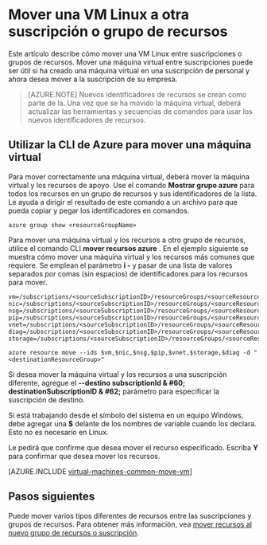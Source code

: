 <properties
    pageTitle="Mover una máquina virtual de Linux | Microsoft Azure"
    description="Mover una VM Linux a otro Azure suscripción o grupo de recursos en el modelo de implementación de administrador de recursos."
    services="virtual-machines-linux"
    documentationCenter=""
    authors="cynthn"
    manager="timlt"
    editor=""
    tags="azure-resource-manager"/>

<tags
    ms.service="virtual-machines-linux"
    ms.workload="infrastructure-services"
    ms.tgt_pltfrm="na"
    ms.devlang="na"
    ms.topic="article"
    ms.date="08/08/2016"
    ms.author="cynthn"/>

    


# <a name="move-a-linux-vm-to-another-subscription-or-resource-group"></a>Mover una VM Linux a otra suscripción o grupo de recursos

Este artículo describe cómo mover una VM Linux entre suscripciones o grupos de recursos. Mover una máquina virtual entre suscripciones puede ser útil si ha creado una máquina virtual en una suscripción de personal y ahora desea mover a la suscripción de su empresa.

> [AZURE.NOTE] Nuevos identificadores de recursos se crean como parte de la. Una vez que se ha movido la máquina virtual, deberá actualizar las herramientas y secuencias de comandos para usar los nuevos identificadores de recursos. 


## <a name="use-the-azure-cli-to-move-a-vm"></a>Utilizar la CLI de Azure para mover una máquina virtual 

Para mover correctamente una máquina virtual, deberá mover la máquina virtual y los recursos de apoyo. Use el comando **Mostrar grupo azure** para todos los recursos en un grupo de recursos y sus identificadores de la lista. Le ayuda a dirigir el resultado de este comando a un archivo para que pueda copiar y pegar los identificadores en comandos.

    azure group show <resourceGroupName>

Para mover una máquina virtual y los recursos a otro grupo de recursos, utilice el comando CLI **mover recursos azure** . En el ejemplo siguiente se muestra cómo mover una máquina virtual y los recursos más comunes que requiere. Se emplean el parámetro **i -** y pasar de una lista de valores separados por comas (sin espacios) de identificadores para los recursos para mover.

    
    vm=/subscriptions/<sourceSubscriptionID>/resourceGroups/<sourceResourceGroup>/providers/Microsoft.Compute/virtualMachines/<vmName>
    nic=/subscriptions/<sourceSubscriptionID>/resourceGroups/<sourceResourceGroup>/providers/Microsoft.Network/networkInterfaces/<nicName>
    nsg=/subscriptions/<sourceSubscriptionID>/resourceGroups/<sourceResourceGroup>/providers/Microsoft.Network/networkSecurityGroups/<nsgName>
    pip=/subscriptions/<sourceSubscriptionID>/resourceGroups/<sourceResourceGroup>/providers/Microsoft.Network/publicIPAddresses/<publicIPName>
    vnet=/subscriptions/<sourceSubscriptionID>/resourceGroups/<sourceResourceGroup>/providers/Microsoft.Network/virtualNetworks/<vnetName>
    diag=/subscriptions/<sourceSubscriptionID>/resourceGroups/<sourceResourceGroup>/providers/Microsoft.Storage/storageAccounts/<diagnosticStorageAccountName>
    storage=/subscriptions/<sourceSubscriptionID>/resourceGroups/<sourceResourceGroup>/providers/Microsoft.Storage/storageAccounts/<storageAcountName>      
    
    azure resource move --ids $vm,$nic,$nsg,$pip,$vnet,$storage,$diag -d "<destinationResourceGroup>"
    
Si desea mover la máquina virtual y los recursos a una suscripción diferente, agregue el **--destino subscriptionId & #60; destinationSubscriptionID & #62;** parámetro para especificar la suscripción de destino.

Si está trabajando desde el símbolo del sistema en un equipo Windows, debe agregar una **$** delante de los nombres de variable cuando los declara. Esto no es necesario en Linux.

Le pedirá que confirme que desea mover el recurso especificado. Escriba **Y** para confirmar que desea mover los recursos.
    

[AZURE.INCLUDE [virtual-machines-common-move-vm](../../includes/virtual-machines-common-move-vm.md)]

## <a name="next-steps"></a>Pasos siguientes

Puede mover varios tipos diferentes de recursos entre las suscripciones y grupos de recursos. Para obtener más información, vea [mover recursos al nuevo grupo de recursos o suscripción](../resource-group-move-resources.md).    